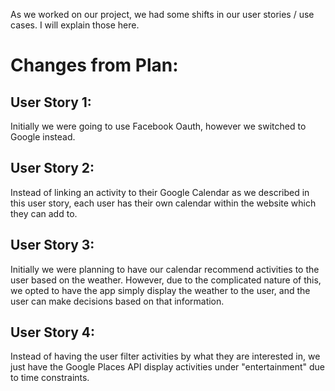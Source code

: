 As we worked on our project, we had some shifts in our user stories / use cases. I will explain those here.

# Changes from Plan:

## User Story 1:
Initially we were going to use Facebook Oauth, however we switched to Google instead.

## User Story 2:
Instead of linking an activity to their Google Calendar as we described in this user story, each user has their own calendar within the website which they can add to.

## User Story 3:
Initially we were planning to have our calendar recommend activities to the user based on the weather. However, due to the complicated nature of this, we opted to have the app simply display the weather to the user, and the user can make decisions based on that information.

## User Story 4:
Instead of having the user filter activities by what they are interested in, we just have the Google Places API display activities under "entertainment" due to time constraints.
